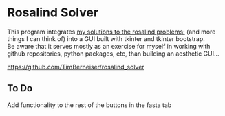 # Rosalind Solver

This program integrates [my solutions to the rosalind problems:](https://github.com/TimBerneiser/rosalind_solutions) (and more things I can think of) into a GUI built with tkinter and tkinter bootstrap.  
Be aware that it serves mostly as an exercise for myself in working with github repositories, python packages, etc, than building an aesthetic GUI...

https://github.com/TimBerneiser/rosalind_solver

## To Do

Add functionality to the rest of the buttons in the fasta tab
